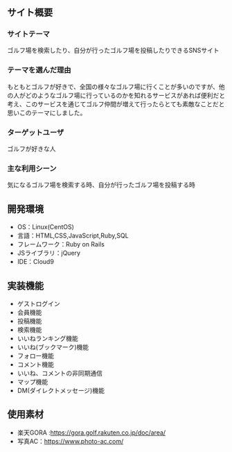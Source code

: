 # <golfers>

## サイト概要
### サイトテーマ
ゴルフ場を検索したり、自分が行ったゴルフ場を投稿したりできるSNSサイト

### テーマを選んだ理由
もともとゴルフが好きで、全国の様々なゴルフ場に行くことが多いのですが、他の人がどのようなゴルフ場に行っているのかを知れるサービスがあれば便利だと考え、このサービスを通じてゴルフ仲間が増えて行ったらとても素敵なことだと思いこのテーマにしました。

### ターゲットユーザ
ゴルフが好きな人

### 主な利用シーン
気になるゴルフ場を検索する時、自分が行ったゴルフ場を投稿する時

## 開発環境
- OS：Linux(CentOS)
- 言語：HTML,CSS,JavaScript,Ruby,SQL
- フレームワーク：Ruby on Rails
- JSライブラリ：jQuery
- IDE：Cloud9

## 実装機能
- ゲストログイン
- 会員機能
- 投稿機能
- 検索機能
- いいねランキング機能
- いいね(ブックマーク)機能
- フォロー機能
- コメント機能
- いいね、コメントの非同期通信
- マップ機能
- DM(ダイレクトメッセージ)機能

## 使用素材
- 楽天GORA :https://gora.golf.rakuten.co.jp/doc/area/
- 写真AC：https://www.photo-ac.com/